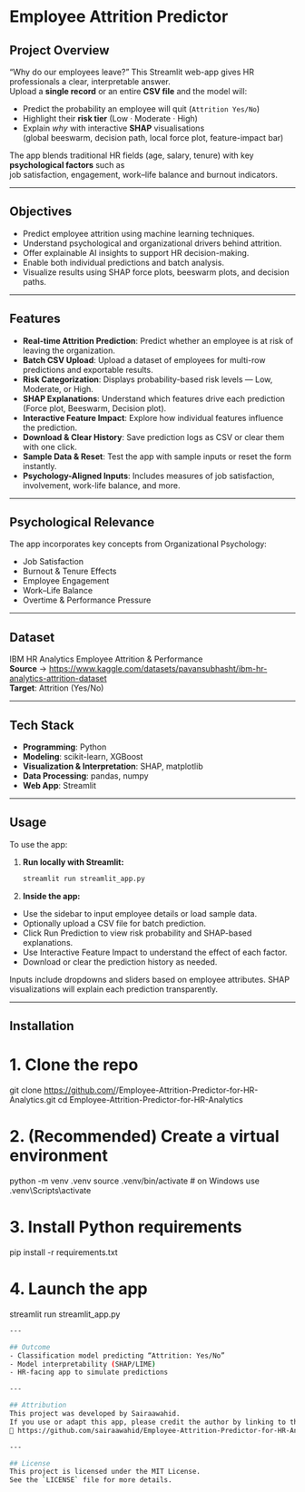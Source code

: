 # Employee Attrition Predictor  

## Project Overview
“Why do our employees leave?” This Streamlit web-app gives HR professionals a clear, interpretable answer.  
Upload a **single record** or an entire **CSV file** and the model will:

* Predict the probability an employee will quit (`Attrition Yes/No`)
* Highlight their **risk tier** (Low · Moderate · High)
* Explain *why* with interactive **SHAP** visualisations  
  (global beeswarm, decision path, local force plot, feature-impact bar)

The app blends traditional HR fields (age, salary, tenure) with key **psychological factors** such as  
job satisfaction, engagement, work–life balance and burnout indicators.

---

## Objectives
- Predict employee attrition using machine learning techniques.
- Understand psychological and organizational drivers behind attrition.
- Offer explainable AI insights to support HR decision-making.
- Enable both individual predictions and batch analysis.
- Visualize results using SHAP force plots, beeswarm plots, and decision paths.

---

## Features
- **Real-time Attrition Prediction**: Predict whether an employee is at risk of leaving the organization.
- **Batch CSV Upload**: Upload a dataset of employees for multi-row predictions and exportable results.
- **Risk Categorization**: Displays probability-based risk levels — Low, Moderate, or High.
- **SHAP Explanations**: Understand which features drive each prediction (Force plot, Beeswarm, Decision plot).
- **Interactive Feature Impact**: Explore how individual features influence the prediction.
- **Download & Clear History**: Save prediction logs as CSV or clear them with one click.
- **Sample Data & Reset**: Test the app with sample inputs or reset the form instantly.
- **Psychology-Aligned Inputs**: Includes measures of job satisfaction, involvement, work-life balance, and more.

---

## Psychological Relevance
The app incorporates key concepts from Organizational Psychology:
- Job Satisfaction
- Burnout & Tenure Effects
- Employee Engagement
- Work–Life Balance
- Overtime & Performance Pressure

---

## Dataset
IBM HR Analytics Employee Attrition & Performance  
**Source** → <https://www.kaggle.com/datasets/pavansubhasht/ibm-hr-analytics-attrition-dataset>  
**Target**: Attrition (Yes/No)

---

## Tech Stack
- **Programming**: Python
- **Modeling**: scikit-learn, XGBoost
- **Visualization & Interpretation**: SHAP, matplotlib
- **Data Processing**: pandas, numpy
- **Web App**: Streamlit

---

## Usage
To use the app:

1. **Run locally with Streamlit:**
   ```bash
   streamlit run streamlit_app.py

2. **Inside the app:**
- Use the sidebar to input employee details or load sample data.
- Optionally upload a CSV file for batch prediction.
- Click Run Prediction to view risk probability and SHAP-based explanations.
- Use Interactive Feature Impact to understand the effect of each factor.
- Download or clear the prediction history as needed.

Inputs include dropdowns and sliders based on employee attributes. SHAP visualizations will explain each prediction transparently.

---

## Installation

# 1. Clone the repo
git clone https://github.com/<your-github-username>/Employee-Attrition-Predictor-for-HR-Analytics.git
cd Employee-Attrition-Predictor-for-HR-Analytics

# 2. (Recommended) Create a virtual environment
python -m venv .venv
source .venv/bin/activate        # on Windows use .venv\Scripts\activate

# 3. Install Python requirements
pip install -r requirements.txt

# 4. Launch the app
streamlit run streamlit_app.py
```bash
---

## Outcome
- Classification model predicting “Attrition: Yes/No”
- Model interpretability (SHAP/LIME)
- HR-facing app to simulate predictions

---

## Attribution
This project was developed by Sairaawahid.
If you use or adapt this app, please credit the author by linking to the original GitHub repository:
🔗 https://github.com/sairaawahid/Employee-Attrition-Predictor-for-HR-Analytics

---

## License
This project is licensed under the MIT License.
See the `LICENSE` file for more details.
